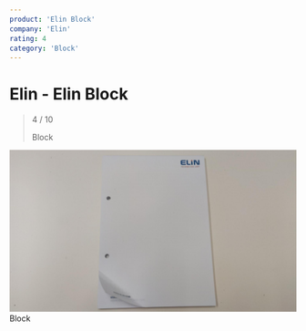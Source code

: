```yaml
---
product: 'Elin Block'
company: 'Elin'
rating: 4
category: 'Block'
---
```


# Elin - Elin Block
>
> 4 / 10
>
> Block

![Elin Block](./assets/elin-elin-block-837bf16b-a6f3-4836-9d41-4dc6b5b61e1f.jpg)
Block
